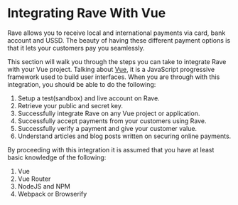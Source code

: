 # Integrating Rave With Vue

Rave allows you to receive local and international payments via card, bank account and USSD. The beauty of having these different payment options is that it lets your customers pay you seamlessly.

This section will walk you through the steps you can take to integrate Rave with your Vue project. Talking about [Vue](https://vuejs.org/), it is a JavaScript progressive framework used to build user interfaces. When you are through with this integration, you should be able to do the following:

1. Setup a test(sandbox) and live account on Rave.
2. Retrieve your public and secret key.
3. Successfully integrate Rave on any Vue project or application.
4. Successfully accept payments from your customers using Rave.
5. Successfully verify a payment and give your customer value.
6. Understand articles and blog posts written on securing online payments.

By proceeding with this integration it is assumed that you have at least basic knowledge of the following:

1. Vue
2. Vue Router
3. NodeJS and NPM
4. Webpack or Browserify